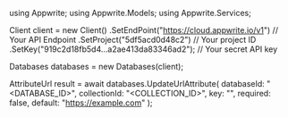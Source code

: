 using Appwrite;
using Appwrite.Models;
using Appwrite.Services;

Client client = new Client()
    .SetEndPoint("https://cloud.appwrite.io/v1") // Your API Endpoint
    .SetProject("5df5acd0d48c2") // Your project ID
    .SetKey("919c2d18fb5d4...a2ae413da83346ad2"); // Your secret API key

Databases databases = new Databases(client);

AttributeUrl result = await databases.UpdateUrlAttribute(
    databaseId: "<DATABASE_ID>",
    collectionId: "<COLLECTION_ID>",
    key: "",
    required: false,
    default: "https://example.com"
);